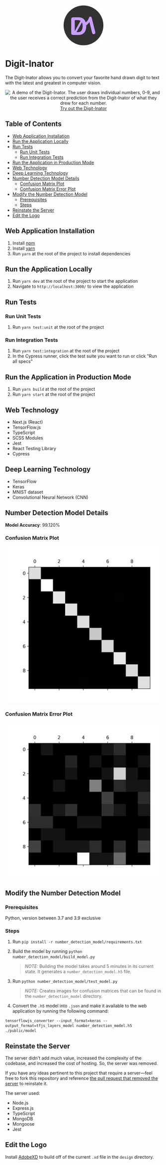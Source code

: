 <p align="center">
  <img 
    src="public/icons/icon-128x128.png" 
    alt="The Digit-Inator logo. Two letters, &quot;D&quot; and &quot;I&quot;, but the &quot;D&quot; is made to look like a zero and the &quot;I&quot; to look like a one."
  />
</p>

# Digit-Inator
The Digit-Inator allows you to convert your favorite hand drawn digit to text with the latest and greatest in computer vision.

<p align="center">
  <img 
    src="https://user-images.githubusercontent.com/37189243/111891966-51e20500-89cd-11eb-9049-67d727572da8.gif"
    alt="A demo of the Digit-Inator. The user draws individual numbers, 0-9, and the user receives a correct prediction from the Digit-Inator of what they drew for each number."
  />
  <br />
  <a href="https://digit-inator.netlify.app/">Try out the Digit-Inator</a>
</p>

## Table of Contents
* [Web Application Installation](#web-application-installation)
* [Run the Application Locally](#run-the-application-locally)
* [Run Tests](#run-tests)
  + [Run Unit Tests](#run-unit-tests)
  + [Run Integration Tests](#run-integration-tests)
* [Run the Application in Production Mode](#run-the-application-in-production-mode)
* [Web Technology](#web-technology)
* [Deep Learning Technology](#deep-learning-technology)
* [Number Detection Model Details](#number-detection-model-details)
  + [Confusion Matrix Plot](#confusion-matrix-plot)
  + [Confusion Matrix Error Plot](#confusion-matrix-error-plot)
* [Modify the Number Detection Model](#modify-the-number-detection-model)
  + [Prerequisites](#prerequisites)
  + [Steps](#steps)
* [Reinstate the Server](#reinstate-the-server)
* [Edit the Logo](#edit-the-logo)

## Web Application Installation
1. Install [npm](https://www.npmjs.com/get-npm)
2. Install [yarn](https://classic.yarnpkg.com/en/docs/install/#windows-stable) 
3. Run `yarn` at the root of the project to install dependencies

## Run the Application Locally
1. Run `yarn dev` at the root of the project to start the application
3. Navigate to `http://localhost:3000/` to view the application

## Run Tests
### Run Unit Tests
1. Run `yarn test:unit` at the root of the project
### Run Integration Tests
1. Run `yarn test:integration` at the root of the project
2. In the Cypress runner, click the test suite you want to run or click "Run all specs"

## Run the Application in Production Mode
1. Run `yarn build` at the root of the project
2. Run `yarn start` at the root of the project

## Web Technology
* Next.js (React)
* TensorFlow.js
* TypeScript
* SCSS Modules
* Jest
* React Testing Library
* Cypress

## Deep Learning Technology
* TensorFlow
* Keras
* MNIST dataset
* Convolutional Neural Network (CNN)

## Number Detection Model Details
**Model Accuracy**: 99.120%
### Confusion Matrix Plot
![Confusion Matrix Plot](./number_detection_model/confusion_matrix_plot.png)
### Confusion Matrix Error Plot
![Confusion Matrix Error Plot](./number_detection_model/confusion_matrix_error_plot.png)

## Modify the Number Detection Model
### Prerequisites
Python, version between 3.7 and 3.9 exclusive
### Steps
1. Run `pip install -r number_detection_model/requirements.txt`

2. Build the model by running `python number_detection_model/build_model.py`

   > *NOTE:* Building the model takes around 5 minutes in its current state. It generates a `number_detection_model.h5` file.

3. Run `python number_detection_model/test_model.py`

   > *NOTE:* Creates images for confusion matrices that can be found in the `number_detection_model` directory.

4. Convert the `.h5` model into `.json` and make it available to the web application by running the following command:

```
tensorflowjs_converter --input_format=keras --output_format=tfjs_layers_model number_detection_model.h5 ./public/model
```

## Reinstate the Server
The server didn't add much value, increased the complexity of the codebase, and increased the cost of hosting.  So, the server was removed.

If you have any ideas pertinent to this project that require a server—feel free to fork this repository and reference [the pull request that removed the server](https://github.com/RodneyMcQuain/Digit-Inator/pull/1) to reinstate it.

 The server used:
* Node.js
* Express.js
* TypeScript
* MongoDB
* Mongoose
* Jest  

## Edit the Logo
Install [AdobeXD](https://www.adobe.com/products/xd.html) to build off of the current `.xd` file in the `design` directory.
